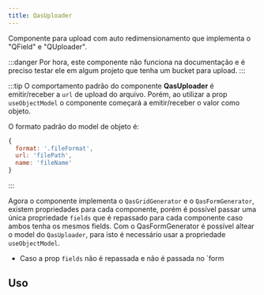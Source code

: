 ```yaml
---
title: QasUploader
---
```


Componente para upload com auto redimensionamento que implementa o "QField" e "QUploader".

<doc-api file="uploader/QasUploader" name="QasUploader" />

:::danger
Por hora, este componente não funciona na documentação e é preciso testar ele em algum projeto que tenha um bucket para upload.
:::

:::tip
O comportamento padrão do componente **QasUploader** é emitir/receber a `url` de upload do arquivo. Porém, ao utilizar a prop `useObjectModel` o componente começará a emitir/receber o valor como objeto.

O formato padrão do model de objeto é:
```js
{
  format: '.fileFormat',
  url: 'filePath',
  name: 'fileName'
}
```
:::

Agora o componente implementa o `QasGridGenerator` e o `QasFormGenerator`, existem propriedades para cada componente, porém é possível passar uma única propriedade `fields` que é repassado para cada componente caso ambos tenha os mesmos fields.
Com o QasFormGenerator é possível altear o model do `QasUploader`, para isto é necessário usar a propriedade `useObjectModel`.

- Caso a prop `fields` não é repassada e não é passada no `form
## Uso

<doc-example file="QasUploader/Basic" title="Básico" />
<doc-example file="QasUploader/ExUploaderMultiple" title="Múltiplo" />
<doc-example file="QasUploader/ExUploaderMultipleObjectModel" title="Múltiplo com useObjectModel" />
<doc-example file="QasUploader/ExUploaderSingleObjectModel" title="Múltiplo com useObjectModel" />
<doc-example file="QasUploader/ExUploaderMultipleObjectModelGrid" title="Múltiplo com useObjectModel e somente grid" />
